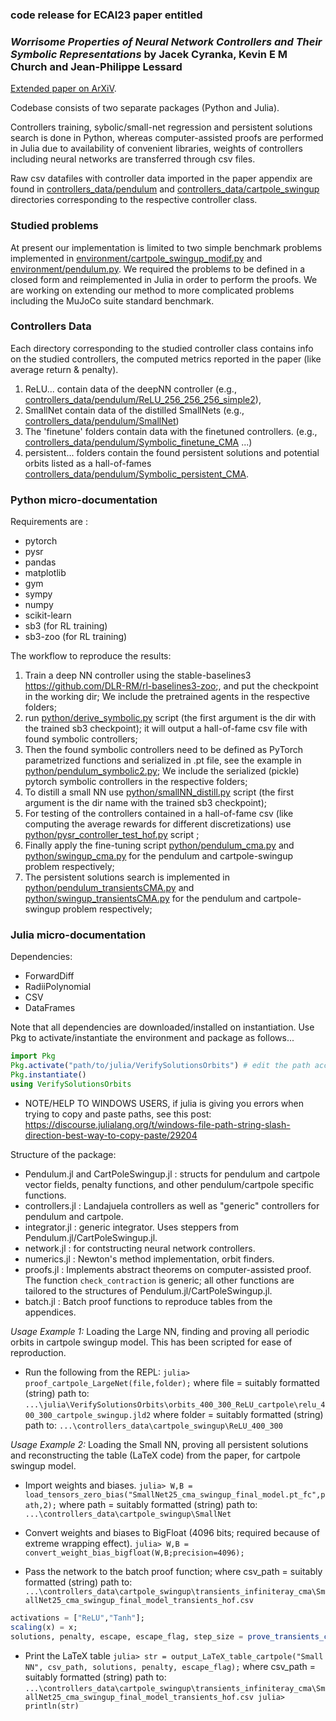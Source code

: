 ### code release for ECAI23 paper entitled
### _Worrisome Properties of Neural Network Controllers and Their Symbolic Representations_ by Jacek Cyranka, Kevin E M Church and Jean-Philippe Lessard

[Extended paper on ArXiV](https://arxiv.org/abs/2307.15456).

Codebase consists of two separate packages (Python and Julia).

Controllers training, sybolic/small-net regression and persistent solutions search is done in Python,
whereas computer-assisted proofs are performed in Julia due to availability of convenient libraries, 
weights of controllers including neural networks are transferred through csv files.

Raw csv datafiles with controller data imported in the paper appendix are found in 
[controllers_data/pendulum](controllers_data/pendulum) and [controllers_data/cartpole_swingup](controllers_data/cartpole_swingup) directories corresponding to the respective controller class.

### Studied problems

At present our implementation is limited to two simple benchmark problems implemented in [environment/cartpole_swingup_modif.py](environment/cartpole_swingup_modif.py) and [environment/pendulum.py](environment/pendulum.py). 
We required the problems to be defined in a closed form and reimplemented in Julia in order to perform the proofs. We are working on extending our method
to more complicated problems including the MuJoCo suite standard benchmark. 

### Controllers Data

Each directory corresponding to the studied controller class contains info on the studied controllers, the computed metrics reported in the paper (like average return & penalty).   

1) ReLU... contain data of the deepNN controller (e.g., [controllers_data/pendulum/ReLU_256_256_256_simple2](controllers_data/pendulum/ReLU_256_256_256_simple2)),
2) SmallNet contain data of the distilled SmallNets (e.g., [controllers_data/pendulum/SmallNet](controllers_data/pendulum/SmallNet))
3) The 'finetune' folders contain data with the finetuned controllers. (e.g., [controllers_data/pendulum/Symbolic_finetune_CMA](controllers_data/pendulum/Symbolic_finetune_CMA) ...)
4) persistent... folders contain the found persistent solutions and potential orbits listed as a hall-of-fames [controllers_data/pendulum/Symbolic_persistent_CMA](controllers_data/pendulum/Symbolic_persistent_CMA).

### Python micro-documentation

Requirements are :
* pytorch
* pysr
* pandas
* matplotlib
* gym
* sympy
* numpy
* scikit-learn
* sb3 (for RL training)
* sb3-zoo (for RL training)

The workflow to reproduce the results:

1) Train a deep NN controller using the stable-baselines3  https://github.com/DLR-RM/rl-baselines3-zoo;, and put the checkpoint in the working dir; We include the pretrained agents in the respective folders;
2) run [python/derive_symbolic.py](python/derive_symbolic.py) script (the first argument is the dir with the trained sb3 checkpoint); it will output a hall-of-fame csv file with found symbolic controllers; 
3) Then the found symbolic controllers need to be defined as PyTorch parametrized functions and serialized in .pt file, see the example in [python/pendulum_symbolic2.py](python/pendulum_symbolic2.py); We include the serialized (pickle) pytorch symbolic controllers in the respective folders;
4) To distill a small NN use [python/smallNN_distill.py](python/smallNN_distill.py) script (the first argument is the dir name with the trained sb3 checkpoint);
5) For testing of the controllers contained in a hall-of-fame csv (like computing the average rewards for different discretizations) use [python/pysr_controller_test_hof.py](python/pysr_controller_test_hof.py) script ;
6) Finally apply the fine-tuning script [python/pendulum_cma.py](python/pendulum_cma.py) and [python/swingup_cma.py](python/swingup_cma.py) for the pendulum and cartpole-swingup problem respectively;
7) The persistent solutions search is implemented in [python/pendulum_transientsCMA.py](python/pendulum_transientsCMA.py) and [python/swingup_transientsCMA.py](python/swingup_transientsCMA.py) for the pendulum and cartpole-swingup problem respectively;

### Julia micro-documentation

Dependencies: 
* ForwardDiff
* RadiiPolynomial
* CSV
* DataFrames

Note that all dependencies are downloaded/installed on instantiation. Use Pkg to activate/instantiate the environment and package as follows...
```julia
import Pkg
Pkg.activate("path/to/julia/VerifySolutionsOrbits") # edit the path accordingly
Pkg.instantiate()
using VerifySolutionsOrbits
```

- NOTE/HELP TO WINDOWS USERS, if julia is giving you errors when trying to copy and paste paths, see this post: 
https://discourse.julialang.org/t/windows-file-path-string-slash-direction-best-way-to-copy-paste/29204

Structure of the package:

- Pendulum.jl and CartPoleSwingup.jl : structs for pendulum and cartpole vector fields, penalty functions, and other pendulum/cartpole specific functions.
- controllers.jl : Landajuela controllers as well as "generic" controllers for pendulum and cartpole.
- integrator.jl : generic integrator. Uses steppers from Pendulum.jl/CartPoleSwingup.jl.
- network.jl : for contstructing neural network controllers.
- numerics.jl : Newton's method implementation, orbit finders.
- proofs.jl : Implements abstract theorems on computer-assisted proof. The function `check_contraction` is generic; all other functions are tailored to the structures of Pendulum.jl/CartPoleSwingup.jl.
- batch.jl : Batch proof functions to reproduce tables from the appendices.

_Usage Example 1:_ Loading the Large NN, finding and proving all periodic orbits in cartpole swingup model. This has been scripted for ease of reproduction.

- Run the following from the REPL: 
`julia> proof_cartpole_LargeNet(file,folder);`
where file = suitably formatted (string) path to: `...\julia\VerifySolutionsOrbits\orbits_400_300_ReLU_cartpole\relu_400_300_cartpole_swingup.jld2`
where folder = suitably formatted (string) path to: `...\controllers_data\cartpole_swingup\ReLU_400_300`

_Usage Example 2:_ Loading the Small NN, proving all persistent solutions and reconstructing the table (LaTeX code) from the paper, for cartpole swingup model.

- Import weights and biases. 
`julia> W,B = load_tensors_zero_bias("SmallNet25_cma_swingup_final_model.pt_fc",path,2);`
where path = suitably formatted (string) path to:   `...\controllers_data\cartpole_swingup\SmallNet`

- Convert weights and biases to BigFloat (4096 bits; required because of extreme wrapping effect). 
`julia> W,B = convert_weight_bias_bigfloat(W,B;precision=4096);`

- Pass the network to the batch proof function; where csv_path = suitably formatted (string) path to: `...\controllers_data\cartpole_swingup\transients_infiniteray_cma\SmallNet25_cma_swingup_final_model_transients_hof.csv`
```julia
activations = ["ReLU","Tanh"];
scaling(x) = x;
solutions, penalty, escape, escape_flag, step_size = prove_transients_cartpole_NeuralNet(x->Network(x,W,B,activations,scaling),csv_path);
```

- Print the LaTeX table
`julia> str = output_LaTeX_table_cartpole("Small NN", csv_path, solutions, penalty, escape_flag);`
where csv_path = suitably formatted (string) path to: `...\controllers_data\cartpole_swingup\transients_infiniteray_cma\SmallNet25_cma_swingup_final_model_transients_hof.csv
julia> println(str)`
